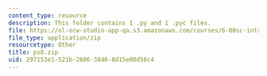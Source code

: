 ```yaml
---
content_type: resource
description: This folder contains 1 .py and 1 .pyc files.
file: https://ol-ocw-studio-app-qa.s3.amazonaws.com/courses/6-00sc-introduction-to-computer-science-and-programming-spring-2011/297153e1521b260638468d15e00d58c4_ps8.zip
file_type: application/zip
resourcetype: Other
title: ps8.zip
uid: 297153e1-521b-2606-3846-8d15e00d58c4
---
```

